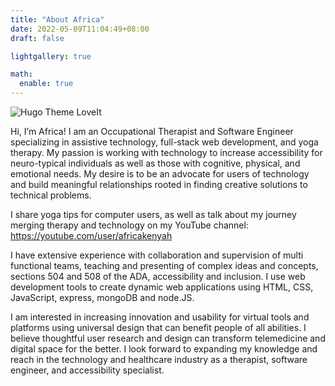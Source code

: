```yaml
---
title: "About Africa"
date: 2022-05-09T11:04:49+08:00
draft: false

lightgallery: true

math:
  enable: true
---
```


![Hugo Theme LoveIt](/images/headshot.jpg)

Hi, I’m Africa! I am an Occupational Therapist and Software Engineer specializing in assistive technology, full-stack web development, and yoga therapy. My passion is working with technology to increase accessibility for neuro-typical individuals as well as those with cognitive, physical, and emotional needs. My desire is to be an advocate for users of technology and build meaningful relationships rooted in finding creative solutions to technical problems.

I share yoga tips for computer users, as well as talk about my journey merging therapy and technology on my YouTube channel: https://youtube.com/user/africakenyah

I have extensive experience with collaboration and supervision of multi functional teams, teaching and presenting of complex ideas and concepts, sections 504 and 508 of the ADA, accessibility and inclusion. I use web development tools to create dynamic web applications using HTML, CSS, JavaScript, express, mongoDB and node.JS.

I am interested in increasing innovation and usability for virtual tools and platforms using universal design that can benefit people of all abilities. I believe thoughtful user research and design can transform telemedicine and digital space for the better. I look forward to expanding my knowledge and reach in the technology and healthcare industry as a therapist, software engineer, and accessibility specialist.